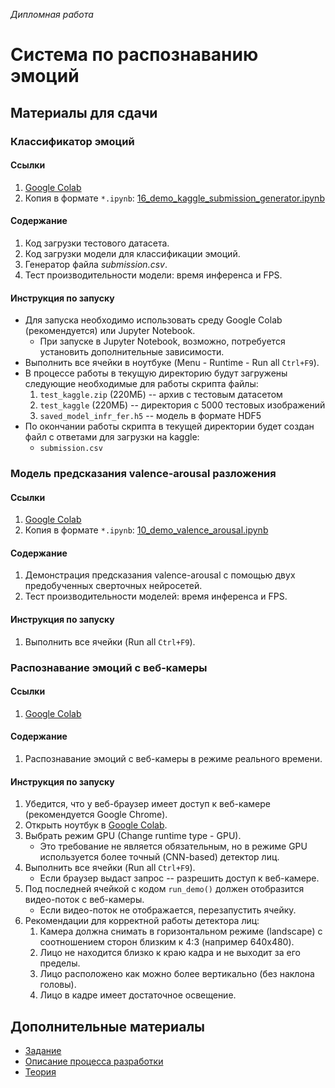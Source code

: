*Дипломная работа*

# Система по распознаванию эмоций

## Материалы для сдачи

### Классификатор эмоций

#### Ссылки

1. [Google Colab](https://colab.research.google.com/drive/1N3IJFWkODZLT2IlFsbd75Z9SKlCBCApk?usp=sharing)
1. Копия в формате `*.ipynb`: [16_demo_kaggle_submission_generator.ipynb](16_demo_kaggle_submission_generator.ipynb)

#### Содержание

1. Код загрузки тестового датасета.
1. Код загрузки модели для классификации эмоций.
1. Генератор файла *submission.csv*.
1. Тест производительности модели: время инференса и FPS.

#### Инструкция по запуску

* Для запуска необходимо использовать среду Google Colab (рекомендуется) или Jupyter Notebook.
  * При запуске в Jupyter Notebook, возможно, потребуется установить дополнительные зависимости.
* Выполнить все ячейки в ноутбуке (Menu - Runtime - Run all `Ctrl+F9`).
* В процессе работы в текущую директорию будут загружены следующие необходимые для работы скрипта файлы:
  1. `test_kaggle.zip` (220МБ) -- архив с тестовым датасетом
  1. `test_kaggle` (220МБ) -- директория с 5000 тестовых изображений
  1. `saved_model_infr_fer.h5` -- модель в формате HDF5
* По окончании работы скрипта в текущей директории будет создан файл с ответами для загрузки на kaggle:
  * `submission.csv`

### Модель предсказания valence-arousal разложения

#### Ссылки

1. [Google Colab](https://colab.research.google.com/drive/1ibta6cfO7qeVkVUJtbwR_Fn-usF5x-2L?usp=sharing)
1. Копия в формате `*.ipynb`: [10_demo_valence_arousal.ipynb](10_demo_valence_arousal.ipynb)

#### Содержание

1. Демонстрация предсказания valence-arousal с помощью двух предобученных сверточных нейросетей.
1. Тест производительности моделей: время инференса и FPS.

#### Инструкция по запуску

1. Выполнить все ячейки (Run all `Ctrl+F9`).

### Распознавание эмоций с веб-камеры

#### Ссылки

1. [Google Colab](https://colab.research.google.com/drive/1fBwz0fA1Fn0k8i5EQ9dUgg2Z7TKRkuqc?usp=sharing)

#### Содержание

1. Распознавание эмоций с веб-камеры в режиме реального времени.

#### Инструкция по запуску

1. Убедится, что у веб-браузер имеет доступ к веб-камере (рекомендуется Google Chrome).
1. Открыть ноутбук в [Google Colab](https://colab.research.google.com/drive/1fBwz0fA1Fn0k8i5EQ9dUgg2Z7TKRkuqc?usp=sharing).
1. Выбрать режим GPU (Change runtime type - GPU).
   * Это требование не является обязательным, но в режиме GPU используется более точный (CNN-based) детектор лиц.
1. Выполнить все ячейки (Run all `Ctrl+F9`).
   * Если браузер выдаст запрос -- разрешить доступ к веб-камере.
1. Под последней ячейкой с кодом `run_demo()` должен отобразится видео-поток с веб-камеры.
   * Если видео-поток не отображается, перезапустить ячейку.
1. Рекомендации для корректной работы детектора лиц:
   1. Камера должна снимать в горизонтальном режиме (landscape) с соотношением сторон близким к 4:3 (например 640x480).
   1. Лицо не находится близко к краю кадра и не выходит за его пределы.
   1. Лицо расположено как можно более вертикально (без наклона головы).
   1. Лицо в кадре имеет достаточное освещение.

## Дополнительные материалы

* [Задание](https://github.com/d-01/graduate-2021-dec/wiki/Задание)
* [Описание процесса разработки](https://github.com/d-01/graduate-2021-dec/wiki/Описание-процесса-разработки)
* [Теория](https://github.com/d-01/graduate-2021-dec/wiki/Теория)

